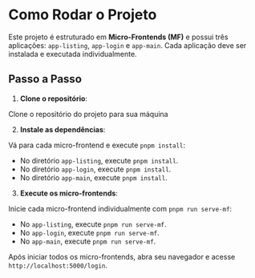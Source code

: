 # Como Rodar o Projeto

Este projeto é estruturado em **Micro-Frontends (MF)** e possui três aplicações: `app-listing`, `app-login` e `app-main`. Cada aplicação deve ser instalada e executada individualmente.

## Passo a Passo

1. **Clone o repositório**:

Clone o repositório do projeto para sua máquina

2. **Instale as dependências**:

Vá para cada micro-frontend e execute `pnpm install`:

- No diretório `app-listing`, execute `pnpm install`.
- No diretório `app-login`, execute `pnpm install`.
- No diretório `app-main`, execute `pnpm install`.

3. **Execute os micro-frontends**:

Inicie cada micro-frontend individualmente com `pnpm run serve-mf`:

- No `app-listing`, execute `pnpm run serve-mf`.
- No `app-login`, execute `pnpm run serve-mf`.
- No `app-main`, execute `pnpm run serve-mf`.

Após iniciar todos os micro-frontends, abra seu navegador e acesse `http://localhost:5000/login`.
